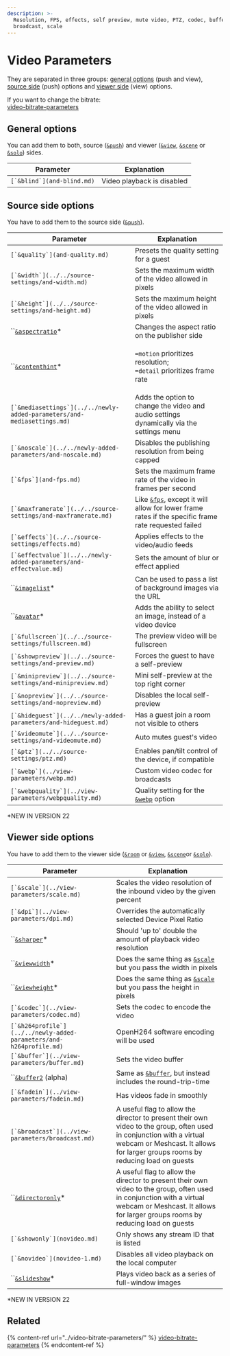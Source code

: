 ```yaml
---
description: >-
  Resolution, FPS, effects, self preview, mute video, PTZ, codec, buffer,
  broadcast, scale
---
```


# Video Parameters

They are separated in three groups: [general options](./#general-options) (push and view), [source side](./#source-side-options) (push) options and [viewer side](./#viewer-side-options) (view) options.

If you want to change the bitrate:\
[video-bitrate-parameters](../video-bitrate-parameters/ "mention")

## General options

You can add them to both, source ([`&push`](../../source-settings/push.md)) and viewer ([`&view`](../view-parameters/view.md), [`&scene`](../view-parameters/scene.md) or [`&solo`](../mixer-scene-parameters/and-solo.md)) sides.

| Parameter                    | Explanation                |
| ---------------------------- | -------------------------- |
| ``[`&blind`](and-blind.md)`` | Video playback is disabled |

## Source side options

You have to add them to the source side ([`&push`](../../source-settings/push.md)).

| Parameter                                                                 | Explanation                                                                                                       |
| ------------------------------------------------------------------------- | ----------------------------------------------------------------------------------------------------------------- |
| ``[`&quality`](and-quality.md)``                                          | Presets the quality setting for a guest                                                                           |
| ``[`&width`](../../source-settings/and-width.md)``                        | Sets the maximum width of the video allowed in pixels                                                             |
| ``[`&height`](../../source-settings/and-height.md)``                      | Sets the maximum height of the video allowed in pixels                                                            |
| ``[`&aspectratio`](and-aspectratio.md)\*                                  | Changes the aspect ratio on the publisher side                                                                    |
| ``[`&contenthint`](and-contenthint.md)\*                                  | <p><code>=motion</code> prioritizes resolution;<br><code>=detail</code> prioritizes frame rate</p>                |
| ``[`&mediasettings`](../../newly-added-parameters/and-mediasettings.md)`` | Adds the option to change the video and audio settings dynamically via the settings menu                          |
| ``[`&noscale`](../../newly-added-parameters/and-noscale.md)``             | Disables the publishing resolution from being capped                                                              |
| ``[`&fps`](and-fps.md)``                                                  | Sets the maximum frame rate of the video in frames per second                                                     |
| ``[`&maxframerate`](../../source-settings/and-maxframerate.md)``          | Like [`&fps`](and-fps.md), except it will allow for lower frame rates if the specific frame rate requested failed |
| ``[`&effects`](../../source-settings/effects.md)``                        | Applies effects to the video/audio feeds                                                                          |
| ``[`&effectvalue`](../../newly-added-parameters/and-effectvalue.md)``     | Sets the amount of blur or effect applied                                                                         |
| ``[`&imagelist`](and-imagelist.md)\*                                      | Can be used to pass a list of background images via the URL                                                       |
| ``[`&avatar`](and-avatar.md)\*                                            | Adds the ability to select an image, instead of a video device                                                    |
| ``[`&fullscreen`](../../source-settings/fullscreen.md)``                  | The preview video will be fullscreen                                                                              |
| ``[`&showpreview`](../../source-settings/and-preview.md)``                | Forces the guest to have a self-preview                                                                           |
| ``[`&minipreview`](../../source-settings/and-minipreview.md)``            | Mini self-preview at the top right corner                                                                         |
| ``[`&nopreview`](../../source-settings/and-nopreview.md)``                | Disables the local self-preview                                                                                   |
| ``[`&hideguest`](../../newly-added-parameters/and-hideguest.md)``         | Has a guest join a room not visible to others                                                                     |
| ``[`&videomute`](../../source-settings/and-videomute.md)``                | Auto mutes guest's video                                                                                          |
| ``[`&ptz`](../../source-settings/ptz.md)``                                | Enables pan/tilt control of the device, if compatible                                                             |
| ``[`&webp`](../view-parameters/webp.md)``                                 | Custom video codec for broadcasts                                                                                 |
| ``[`&webpquality`](../view-parameters/webpquality.md)``                   | Quality setting for the [`&webp`](../view-parameters/webp.md) option                                              |

\*NEW IN VERSION 22

## **Viewer side options**

You have to add them to the viewer side ([`&room`](../../general-settings/room.md) or [`&view`](../view-parameters/view.md), [`&scene`](../view-parameters/scene.md)or [`&solo`](../mixer-scene-parameters/and-solo.md)).

| Parameter                                                             | Explanation                                                                                                                                                                                            |
| --------------------------------------------------------------------- | ------------------------------------------------------------------------------------------------------------------------------------------------------------------------------------------------------ |
| ``[`&scale`](../view-parameters/scale.md)``                           | Scales the video resolution of the inbound video by the given percent                                                                                                                                  |
| ``[`&dpi`](../view-parameters/dpi.md)``                               | Overrides the automatically selected Device Pixel Ratio                                                                                                                                                |
| ``[`&sharper`](and-sharper.md)\*                                      | Should 'up to' double the amount of playback video resolution                                                                                                                                          |
| ``[`&viewwidth`](and-viewwidth.md)\*                                  | Does the same thing as [`&scale`](../view-parameters/scale.md) but you pass the width in pixels                                                                                                        |
| ``[`&viewheight`](and-viewheight.md)\*                                | Does the same thing as [`&scale`](../view-parameters/scale.md) but you pass the height in pixels                                                                                                       |
| ``[`&codec`](../view-parameters/codec.md)``                           | Sets the codec to encode the video                                                                                                                                                                     |
| ``[`&h264profile`](../../newly-added-parameters/and-h264profile.md)`` | OpenH264 software encoding will be used                                                                                                                                                                |
| ``[`&buffer`](../view-parameters/buffer.md)``                         | Sets the video buffer                                                                                                                                                                                  |
| ``[`&buffer2`](buffer-1.md) (alpha)                                   | Same as [`&buffer`](../view-parameters/buffer.md), but instead includes the round-trip-time                                                                                                            |
| ``[`&fadein`](../view-parameters/fadein.md)``                         | Has videos fade in smoothly                                                                                                                                                                            |
| ``[`&broadcast`](../view-parameters/broadcast.md)``                   | A useful flag to allow the director to present their own video to the group, often used in conjunction with a virtual webcam or Meshcast. It allows for larger groups rooms by reducing load on guests |
| ``[`&directoronly`](and-directoronly.md)\*                            | A useful flag to allow the director to present their own video to the group, often used in conjunction with a virtual webcam or Meshcast. It allows for larger groups rooms by reducing load on guests |
| ``[`&showonly`](novideo.md)``                                         | Only shows any stream ID that is listed                                                                                                                                                                |
| ``[`&novideo`](novideo-1.md)``                                        | Disables all video playback on the local computer                                                                                                                                                      |
| ``[`&slideshow`](and-slideshow.md)\*                                  | Plays video back as a series of full-window images                                                                                                                                                     |

\*NEW IN VERSION 22

## Related

{% content-ref url="../video-bitrate-parameters/" %}
[video-bitrate-parameters](../video-bitrate-parameters/)
{% endcontent-ref %}
